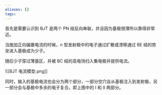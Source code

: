 ```yaml
---
aliases: []
tags:
---
```

首先是需要认识到 BJT 是两个 PN 结反向串联，并且因为基极很薄所以靠得非常近。

当施加正向偏置电流的时候，n 型发射极中的电子通过扩散或漂移通过 BE 结的势垒进入基极成为少子。

随后少子穿过薄基区，并被 BC 结的高电场扫入集电极并提供电流。

![[BJT 电流模型.png]]

同时，输入的基极电流也会分为两个部分，一部分空穴会从基极注入到发射极，另一部分会与基极中多余的电子复合。即上图中的 I 和 II 两部分。